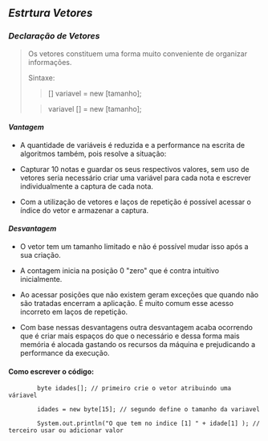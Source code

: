 ## _Estrtura Vetores_ 

### _Declaração de Vetores_

>Os vetores constituem uma forma muito conveniente de organizar informações.
>
> Sintaxe:
>
>><tipo>[] variavel = new [tamanho];
>
>><tipo> variavel [] = new [tamanho];
>


#### _Vantagem_

- A quantidade de variáveis é reduzida e a performance na escrita de algoritmos também, pois resolve a situação:

- Capturar 10 notas e guardar os seus respectivos valores, sem uso de vetores seria necessário criar uma variável para cada nota e escrever individualmente a captura de cada nota.

- Com a utilização de vetores e laços de repetição é possível acessar o índice do vetor e armazenar a captura.

#### _Desvantagem_

- O vetor tem um tamanho limitado e não é possível mudar isso após a sua criação.

- A contagem inicia na posição 0 "zero" que é contra intuitivo inicialmente.

- Ao acessar posições que não existem geram exceções que quando não são tratadas encerram a aplicação. É muito comum esse acesso incorreto em laços de repetição.

- Com base nessas desvantagens outra desvantagem acaba ocorrendo que é criar mais espaços do que o necessário e dessa forma mais memória é alocada gastando os recursos da máquina e prejudicando a performance da execução.


#### Como escrever o código:

```
		byte idades[]; // primeiro crie o vetor atribuindo uma váriavel

		idades = new byte[15]; // segundo define o tamanho da variavel
		
        System.out.println("O que tem no indice [1] " + idade[1] ); // terceiro usar ou adicionar valor
```
